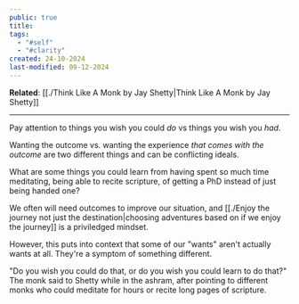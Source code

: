 ```yaml
---
public: true
title: 
tags:
  - "#self"
  - "#clarity"
created: 24-10-2024
last-modified: 09-12-2024
---
```

**Related**: [[./Think Like A Monk by Jay Shetty|Think Like A Monk by Jay Shetty]]

---
Pay attention to things you wish you could *do* vs things you wish you *had*. 

Wanting the outcome vs. wanting the experience *that comes with the outcome* are two different things and can be conflicting ideals.

What are some things you could learn from having spent so much time meditating, being able to recite scripture, of getting a PhD instead of just being handed one?

We often will need outcomes to improve our situation, and [[./Enjoy the journey not just the destination|choosing adventures based on if we enjoy the journey]] is a priviledged mindset.

However, this puts into context that some of our "wants" aren't actually wants at all. They're a symptom of something different.

"Do you wish you could do that, or do you wish you could learn to do that?" The monk said to Shetty while in the ashram, after pointing to different monks who could meditate for hours or recite long pages of scripture.